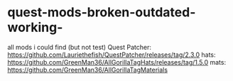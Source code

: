 # quest-mods-broken-outdated-working-
all mods i could find (but not test)
Quest Patcher: https://github.com/Lauriethefish/QuestPatcher/releases/tag/2.3.0
hats: https://github.com/GreenMan36/AllGorillaTagHats/releases/tag/1.5.0 
mats: https://github.com/GreenMan36/AllGorillaTagMaterials
